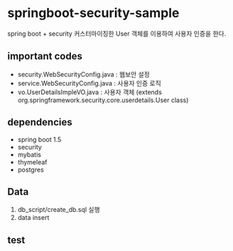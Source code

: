 # springboot-security-sample
spring boot + security 
커스터마이징한 User 객체를 이용하여 사용자 인증을 한다.

## important codes
 - security.WebSecurityConfig.java : 웹보안 설정
 - service.WebSecurityConfig.java  : 사용자 인증 로직
 -  vo.UserDetailsImpleVO.java      : 사용자 객체 (extends org.springframework.security.core.userdetails.User class)

## dependencies
 - spring boot 1.5
 - security
 - mybatis
 - thymeleaf
 - postgres

## Data
 1. db_script/create_db.sql 실행
 2. data insert
 
## test